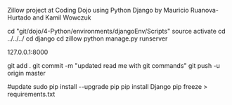 Zillow project at Coding Dojo using Python Django by Mauricio Ruanova-Hurtado and Kamil Wowczuk

cd "git/dojo/4-Python/environments/djangoEnv/Scripts"
source activate
cd ../../../
cd django
cd zillow
python manage.py runserver

127.0.0.1:8000

git add .
git commit -m "updated read me with git commands"
git push -u origin master

#update
sudo pip install --upgrade pip
pip install Django
pip freeze > requirements.txt

